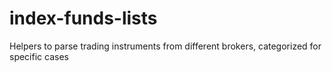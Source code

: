 # index-funds-lists
Helpers to parse trading instruments from different brokers, categorized for specific cases

